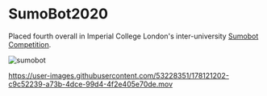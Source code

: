 # SumoBot2020

Placed fourth overall in Imperial College London's inter-university [Sumobot Competition](https://www.rs-online.com/designspark/icrs-sumobot-2020).

![sumobot](https://user-images.githubusercontent.com/53228351/178121126-6a528b25-119b-4be5-be40-ae7d0524f66e.jpg)

https://user-images.githubusercontent.com/53228351/178121202-c9c52239-a73b-4dce-99d4-4f2e405e70de.mov
